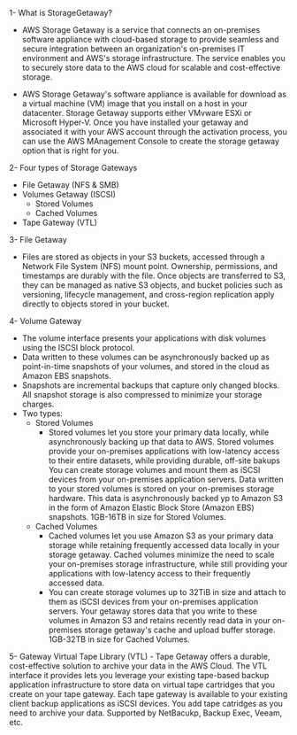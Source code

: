 1- What is StorageGetaway?

- AWS Storage Getaway is a service that connects an on-premises software appliance with cloud-based storage to provide seamless and secure integration between an organization's on-premises IT environment and AWS's storage infrastructure. The service enables you to securely store data to the AWS cloud for scalable and cost-effective storage.

- AWS Storage Getaway's software appliance is available for download as a virtual machine (VM) image that you install on a host in your datacenter. Storage Getaway supports either VMvware ESXi or Microsoft Hyper-V. Once you have installed your getaway and associated it with your AWS account through the activation process, you can use the AWS MAnagement Console to create the storage getaway option that is right for you.

2- Four types of Storage Gateways

- File Getaway (NFS & SMB)
- Volumes Getaway (ISCSI)
    - Stored Volumes
    - Cached Volumes
- Tape Gateway (VTL)

3- File Getaway

- Files are stored as objects in your S3 buckets, accessed through a Network File System (NFS) mount point. Ownership, permissions, and timestamps are durably with the file. Once objects are transferred to S3, they can be managed as native S3 objects, and bucket policies such as versioning, lifecycle management, and cross-region replication apply directly to objects stored in your bucket.

4- Volume Gateway

- The volume interface presents your applications with disk volumes using the ISCSI block protocol.
- Data written to these volumes can be asynchronously backed up as point-in-time snapshots of your volumes, and stored in the cloud as Amazon EBS snapshots.
- Snapshots are incremental backups that capture only changed blocks. All snapshot storage is also compressed to minimize your storage charges.
- Two types:
    - Stored Volumes
        - Stored volumes let you store your primary data locally, while asynchronously backing up that data to AWS. Stored volumes provide your on-premises applications with low-latency access to their entire datasets, while providing durable, off-site bakups You can create storage volumes and mount them as iSCSI devices from your on-premises application servers. Data written to your stored volumes is stored on your on-premises storage hardware. This data is asynchronously backed yp to Amazon S3 in the form of Amazon Elastic Block Store (Amazon EBS) snapshots. 1GB-16TB in size for Stored Volumes.
    - Cached Volumes
        - Cached volumes let you use Amazon S3 as your primary data storage while retaining frequently accessed data locally in your storage getaway. Cached volumes minimize the need to scale your on-premises storage infrastructure, while still providing your applications with low-latency access to their frequently accessed data.
        - You can create storage volumes up to 32TiB in size and attach to them as iSCSI devices from your on-premises application servers. Your getaway stores data that you write to these volumes in Amazon S3 and retains recently read data in your on-premises storage getaway's cache and upload buffer storage. 1GB-32TB in size for Cached Volumes.

5- Gateway Virtual Tape Library (VTL)
    - Tape Getaway offers a durable, cost-effective solution to archive your data in the AWS Cloud. The VTL interface it provides lets you leverage your existing tape-based backup application infrastructure to store data on virtual tape cartridges that you create on your tape gateway. Each tape gateway is available to your existing client backup applications as iSCSI devices. You add tape catridges as you need to archive your data. Supported by NetBacukp, Backup Exec, Veeam, etc.
